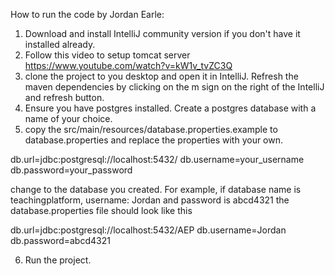 How to run the code by Jordan Earle:

1. Download and install IntelliJ community version if you don't have it installed already.
2. Follow this video to setup tomcat server
   https://www.youtube.com/watch?v=kW1v_tvZC3Q
3. clone the project to you desktop and open it in IntelliJ. Refresh the maven dependencies by clicking on the m sign on the right of the IntelliJ and refresh button.
4. Ensure you have postgres installed. Create a postgres database with a name of your choice.
5. copy the src/main/resources/database.properties.example to database.properties and replace the properties with your own.

db.url=jdbc:postgresql://localhost:5432/<yourdatabasename>
db.username=your_username
db.password=your_password

change <yourdatabase> to the database you created. For example, if database name is teachingplatform, username: Jordan and password is abcd4321 the database.properties file should look like this

db.url=jdbc:postgresql://localhost:5432/AEP
db.username=Jordan
db.password=abcd4321

6. Run the project. 